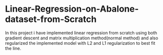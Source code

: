# Linear-Regression-on-Abalone-dataset-from-Scratch
In this project i have implemented linear regression from scratch using both gradient descent and matrix multiplication method(normal method) and also regularized the implemented model with L2 and L1 regularization to best fit the line.
